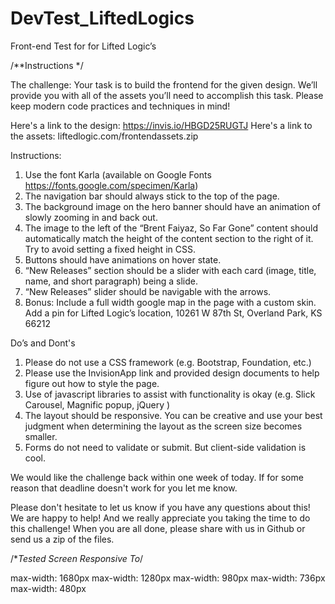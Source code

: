 # DevTest_LiftedLogics
Front-end Test for for Lifted Logic’s

/**Instructions */

The challenge:
Your task is to build the frontend for the given design. We’ll provide you with all of the assets you’ll need to accomplish this task. Please keep modern code practices and techniques in mind!

Here's a link to the design: https://invis.io/HBGD25RUGTJ
Here's a link to the assets: liftedlogic.com/frontendassets.zip


Instructions:
1. Use the font Karla (available on Google Fonts https://fonts.google.com/specimen/Karla)
2. The navigation bar should always stick to the top of the page.
3. The background image on the hero banner should have an animation of slowly zooming in and back out.
4. The image to the left of the “Brent Faiyaz, So Far Gone” content should automatically match the height of the content section to the right of it. Try to avoid setting a fixed height in CSS.
5. Buttons should have animations on hover state.
6. “New Releases” section should be a slider with each card (image, title, name, and short paragraph) being a slide.
7. “New Releases” slider should be navigable with the arrows.
8. Bonus: Include a full width google map in the page with a custom skin. Add a pin for Lifted Logic’s location, 
10261 W 87th St, Overland Park, KS 66212

Do’s and Dont's 
1. Please do not use a CSS framework (e.g. Bootstrap, Foundation, etc.)
2. Please use the InvisionApp link and provided design documents to help figure out how to style the page.
3. Use of javascript libraries to assist with functionality is okay (e.g. Slick Carousel, Magnific popup, jQuery )
4. The layout should be responsive. You can be creative and use your best judgment when determining the layout as the screen size becomes smaller.
5. Forms do not need to validate or submit. But client-side validation is cool.


We would like the challenge back within one week of today.  If for some reason that deadline doesn't work for you let me know.

Please don't hesitate to let us know if you have any questions about this! We are happy to help! And we really appreciate you taking the time to do this challenge!  When you are all done, please share with us in Github or send us a zip of the files.

/**Tested Screen Responsive To*/

max-width: 1680px
max-width: 1280px
max-width: 980px
max-width: 736px
max-width: 480px
